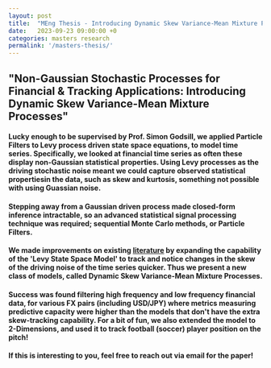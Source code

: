 ```yaml
---
layout: post
title:  "MEng Thesis - Introducing Dynamic Skew Variance-Mean Mixture Processes"
date:   2023-09-23 09:00:00 +0
categories: masters research
permalink: '/masters-thesis/'
---
```


## "Non-Gaussian Stochastic Processes for Financial & Tracking Applications: Introducing Dynamic Skew Variance-Mean Mixture Processes"


#### Lucky enough to be supervised by Prof. Simon Godsill, we applied Particle Filters to Levy process driven state space equations, to model time series. Specifically, we looked at financial time series as often these display non-Gaussian statistical properties. Using Levy processes as the driving stochastic noise meant we could capture observed statistical propertiesin the data, such as skew and kurtosis, something not possible with using Guassian noise.

#### Stepping away from a Gaussian driven process made closed-form inference intractable, so an advanced statistical signal processing technique was required; sequential Monte Carlo methods, or Particle Filters.

#### We made improvements on existing [literature](https://arxiv.org/abs/1912.12524) by expanding the capability of the 'Levy State Space Model' to track and notice changes in the skew of the driving noise of the time series quicker. Thus we present a new class of models, called **Dynamic Skew Variance-Mean Mixture Processes**.

#### Success was found filtering high frequency and low frequency financial data, for various FX pairs (including USD/JPY) where metrics measuring predictive capacity were higher than the models that don't have the extra skew-tracking capability. For a bit of fun, we also extended the model to 2-Dimensions, and used it to track football (soccer) player position on the pitch!


#### If this is interesting to you, feel free to reach out via email for the paper!